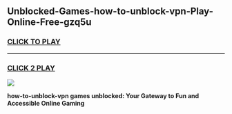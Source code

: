 
## Unblocked-Games-how-to-unblock-vpn-Play-Online-Free-gzq5u
<h3>
<a href="https://premium76.site?title=how-to-unblock-vpn&ref=26A">CLICK TO PLAY</a></h3>
<hr>

<h3>
<a href="https://premium76.site?title=how-to-unblock-vpn&ref=26A">CLICK 2 PLAY</a>
  
</h3>

<a href="https://premium76.site?title=how-to-unblock-vpn&ref=26A"><img src="https://clearcache.store/games.png"></a>


**how-to-unblock-vpn games unblocked: Your Gateway to Fun and Accessible Online Gaming**
